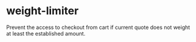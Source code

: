 # weight-limiter
Prevent the access to checkout from cart if current quote does not weight at least the established amount.
